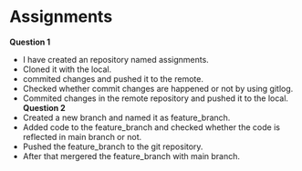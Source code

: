    # Assignments #
**Question 1**
   - I have created an repository named assignments.
   - Cloned it with the local.
   - commited changes and pushed it to the remote.
- Checked whether commit changes are happened or not by using gitlog.
 - Commited changes in the remote repository and pushed it to the local.
 <br>**Question 2**</br>
 - Created a new branch and named it as feature_branch.
 - Added code to the feature_branch and checked whether the code is reflected in main branch or not.
 - Pushed the feature_branch to the git repository.
 - After that mergered the feature_branch with main branch.
 
 








